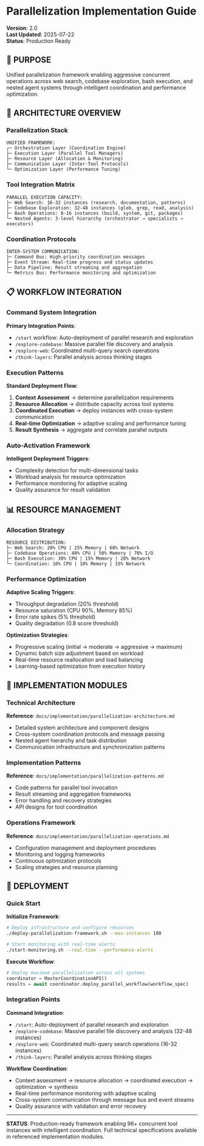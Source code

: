 # Parallelization Implementation Guide

**Version**: 2.0  
**Last Updated**: 2025-07-22  
**Status**: Production Ready

## 🎯 PURPOSE

Unified parallelization framework enabling aggressive concurrent operations across web search, codebase exploration, bash execution, and nested agent systems through intelligent coordination and performance optimization.

## 🚀 ARCHITECTURE OVERVIEW

### Parallelization Stack
```
UNIFIED FRAMEWORK:
┌─ Orchestration Layer (Coordination Engine)
├─ Execution Layer (Parallel Tool Managers)  
├─ Resource Layer (Allocation & Monitoring)
├─ Communication Layer (Inter-Tool Protocols)
└─ Optimization Layer (Performance Tuning)
```

### Tool Integration Matrix
```
PARALLEL EXECUTION CAPACITY:
├─ Web Search: 16-32 instances (research, documentation, patterns)
├─ Codebase Exploration: 32-48 instances (glob, grep, read, analysis)
├─ Bash Operations: 8-16 instances (build, system, git, packages)
└─ Nested Agents: 3-level hierarchy (orchestrator → specialists → executors)
```

### Coordination Protocols
```
INTER-SYSTEM COMMUNICATION:
├─ Command Bus: High-priority coordination messages
├─ Event Stream: Real-time progress and status updates
├─ Data Pipeline: Result streaming and aggregation
└─ Metrics Bus: Performance monitoring and optimization
```

## 📋 WORKFLOW INTEGRATION

### Command System Integration
**Primary Integration Points**:
- `/start` workflow: Auto-deployment of parallel research and exploration
- `/explore-codebase`: Massive parallel file discovery and analysis
- `/explore-web`: Coordinated multi-query search operations
- `/think-layers`: Parallel analysis across thinking stages

### Execution Patterns
**Standard Deployment Flow**:
1. **Context Assessment** → determine parallelization requirements
2. **Resource Allocation** → distribute capacity across tool systems  
3. **Coordinated Execution** → deploy instances with cross-system communication
4. **Real-time Optimization** → adaptive scaling and performance tuning
5. **Result Synthesis** → aggregate and correlate parallel outputs

### Auto-Activation Framework
**Intelligent Deployment Triggers**:
- Complexity detection for multi-dimensional tasks
- Workload analysis for resource optimization
- Performance monitoring for adaptive scaling
- Quality assurance for result validation

## 📊 RESOURCE MANAGEMENT

### Allocation Strategy
```
RESOURCE DISTRIBUTION:
├─ Web Search: 20% CPU | 25% Memory | 60% Network
├─ Codebase Operations: 40% CPU | 50% Memory | 70% I/O
├─ Bash Execution: 30% CPU | 15% Memory | 20% Network
└─ Coordination: 10% CPU | 10% Memory | 15% Network
```

### Performance Optimization
**Adaptive Scaling Triggers**:
- Throughput degradation (20% threshold)
- Resource saturation (CPU 90%, Memory 85%)
- Error rate spikes (5% threshold)
- Quality degradation (0.8 score threshold)

**Optimization Strategies**:
- Progressive scaling (initial → moderate → aggressive → maximum)
- Dynamic batch size adjustment based on workload
- Real-time resource reallocation and load balancing
- Learning-based optimization from execution history

## 🔧 IMPLEMENTATION MODULES

### Technical Architecture
**Reference**: `docs/implementation/parallelization-architecture.md`
- Detailed system architecture and component designs
- Cross-system coordination protocols and message passing
- Nested agent hierarchy and task distribution
- Communication infrastructure and synchronization patterns

### Implementation Patterns  
**Reference**: `docs/implementation/parallelization-patterns.md`
- Code patterns for parallel tool invocation
- Result streaming and aggregation frameworks
- Error handling and recovery strategies
- API designs for tool coordination

### Operations Framework
**Reference**: `docs/implementation/parallelization-operations.md`
- Configuration management and deployment procedures
- Monitoring and logging frameworks
- Continuous optimization protocols
- Scaling strategies and resource planning

## 🚀 DEPLOYMENT

### Quick Start
**Initialize Framework**:
```bash
# Deploy infrastructure and configure resources
./deploy-parallelization-framework.sh --max-instances 100

# Start monitoring with real-time alerts
./start-monitoring.sh --real-time --performance-alerts
```

**Execute Workflow**:
```python
# Deploy maximum parallelization across all systems
coordinator = MasterCoordinationAPI()
results = await coordinator.deploy_parallel_workflow(workflow_spec)
```

### Integration Points
**Command Integration**:
- `/start`: Auto-deployment of parallel research and exploration
- `/explore-codebase`: Massive parallel file discovery and analysis (32-48 instances)
- `/explore-web`: Coordinated multi-query search operations (16-32 instances)
- `/think-layers`: Parallel analysis across thinking stages

**Workflow Coordination**:
- Context assessment → resource allocation → coordinated execution → optimization → synthesis
- Real-time performance monitoring with adaptive scaling
- Cross-system communication through message bus and event streams
- Quality assurance with validation and error recovery

---

**STATUS**: Production-ready framework enabling 96+ concurrent tool instances with intelligent coordination. Full technical specifications available in referenced implementation modules.